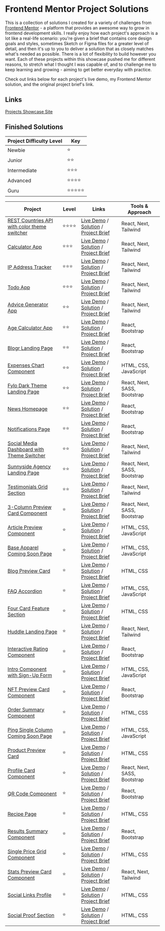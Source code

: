# Frontend Mentor Project Solutions

This is a collection of solutions I created for a variety of challenges from [Frontend Mentor](https://www.frontendmentor.io) - a platform that provides an awesome way to grow in frontend development skills. I really enjoy how each project's approach is a lot like a real-life scenario: you're given a brief that contains core design goals and styles, sometimes Sketch or Figma files for a greater level of detail, and then it's up to you to deliver a solution that as closely matches what's needed as possible. There is a lot of flexibility to build however you want. Each of these projects within this showcase pushed me for different reasons, to stretch what I thought I was capable of, and to challenge me to keep learning and growing - aiming to get better everyday with practice.

Check out links below for each project's live demo, my Frontend Mentor solution, and the original project brief's link.

## Links

[Projects Showcase Site](https://frontend-mentor-showcase-gdbecker.netlify.app)

## Finished Solutions

| Project Difficulty Level | Key |
| ----------- | ----------- |
| Newbie | ⭐️ |
| Junior | ⭐️⭐️ |
| Intermediate | ⭐️⭐️⭐️ |
| Advanced | ⭐️⭐️⭐️⭐️ |
| Guru | ⭐️⭐️⭐️⭐️⭐️ |

| Project | Level | Links | Tools & Approach |
| ----------- | ----------- | ----------- | ----------- |
| [REST Countries API with color theme switcher](./countries/) | ⭐️⭐️⭐️⭐️ | [Live Demo]() / [Solution]() / [Project Brief](https://www.frontendmentor.io/challenges/rest-countries-api-with-color-theme-switcher-5cacc469fec04111f7b848ca) | React, Next, Tailwind |
| [Calculator App](./calculator/) | ⭐️⭐️⭐️ | [Live Demo]() / [Solution]() / [Project Brief](https://www.frontendmentor.io/challenges/calculator-app-9lteq5N29) | React, Next, Tailwind |
| [IP Address Tracker](./ip-tracker/) | ⭐️⭐️⭐️ | [Live Demo](https://ip-tracker-gdbecker.netlify.app/) / [Solution](https://www.frontendmentor.io/solutions/ip-address-tracker-with-next-tailwind-2Zz94TGTex) / [Project Brief](https://www.frontendmentor.io/challenges/ip-address-tracker-I8-0yYAH0) | React, Next, Tailwind |
| [Todo App](./todo/) | ⭐️⭐️⭐️ | [Live Demo]() / [Solution]() / [Project Brief](https://www.frontendmentor.io/challenges/todo-app-Su1_KokOW) | React, Next, Tailwind |
| [Advice Generator App](./advice-app/) | ⭐️⭐️ | [Live Demo](https://advice-app-gdbecker.netlify.app) / [Solution](https://www.frontendmentor.io/solutions/advice-app-with-next-tailwind-8S94c3c-U-) / [Project Brief](https://www.frontendmentor.io/challenges/advice-generator-app-QdUG-13db) | React, Next, Tailwind |
| [Age Calculator App](./age-calculator/) | ⭐️⭐️ | [Live Demo]() / [Solution]() / [Project Brief](https://www.frontendmentor.io/challenges/age-calculator-app-dF9DFFpj-Q) | React, Bootstrap |
| [Blogr Landing Page](./blogr-homepage/) | ⭐️⭐️ | [Live Demo](https://blogr-homepage-gdbecker.netlify.app) / [Solution](https://www.frontendmentor.io/solutions/blogr-landing-page-with-react-bootstrap-ziqxnxrt9z) / [Project Brief](https://www.frontendmentor.io/challenges/blogr-landing-page-EX2RLAApP) | React, Bootstrap |
| [Expenses Chart Component](./expenses-chart-component/) | ⭐️⭐️ | [Live Demo]() / [Solution]() / [Project Brief](https://www.frontendmentor.io/challenges/expenses-chart-component-e7yJBUdjwt) | HTML, CSS, JavaScript |
| [Fylo Dark Theme Landing Page](./fylo-landing-dark/) | ⭐️⭐️ | [Live Demo](https://fylo-landing-dark-gdbecker.netlify.app) / [Solution](https://www.frontendmentor.io/solutions/fylo-dark-landing-page-with-next-and-sass-IAyv5CaYqZ) / [Project Brief](https://www.frontendmentor.io/challenges/fylo-dark-theme-landing-page-5ca5f2d21e82137ec91a50fd) | React, Next, SASS, Bootstrap |
| [News Homepage](./news-homepage/) | ⭐️⭐️ | [Live Demo](https://news-homepage-gdbecker.netlify.app) / [Solution](https://www.frontendmentor.io/solutions/news-homepage-with-react-bootstrap-tkackbvjn1) / [Project Brief](https://www.frontendmentor.io/challenges/news-homepage-H6SWTa1MFl) | React, Bootstrap |
| [Notifications Page](./notifications-page/) | ⭐️⭐️ | [Live Demo](https://notifications-page-gdbecker.netlify.app) / [Solution](https://www.frontendmentor.io/solutions/notifications-page-with-react-bootstrap-LjvWM4bG57) / [Project Brief](https://www.frontendmentor.io/challenges/notifications-page-DqK5QAmKbC) | React, Bootstrap |
| [Social Media Dashboard with Theme Switcher](./social-media-dashboard/) | ⭐️⭐️ | [Live Demo](https://social-media-dashboard-gdbecker.netlify.app) / [Solution](https://www.frontendmentor.io/solutions/social-media-dashboard-with-next-tailwind-k1uS7_Om47) / [Project Brief](https://www.frontendmentor.io/challenges/social-media-dashboard-with-theme-switcher-6oY8ozp_H) | React, Next, Tailwind |
| [Sunnyside Agency Landing Page](./sunnyside/) | ⭐️⭐️ | [Live Demo](https://sunnyside-gdbecker.netlify.app) / [Solution](https://www.frontendmentor.io/solutions/sunnyside-landing-page-with-next-sass-EZ3xT9DAIG) / [Project Brief](https://www.frontendmentor.io/challenges/sunnyside-agency-landing-page-7yVs3B6ef) | React, Next, SASS, Bootstrap |
| [Testimonials Grid Section](./testimonials-grid/) | ⭐️⭐️ | [Live Demo](https://testimonials-grid-gdbecker.netlify.app) / [Solution](https://www.frontendmentor.io/solutions/testimonials-grid-with-next-tailwind-Jk2KbMWvmV) / [Project Brief](https://www.frontendmentor.io/challenges/testimonials-grid-section-Nnw6J7Un7) | React, Next, Tailwind |
| [3-Column Preview Card Component](./3-column-card/) | ⭐️ | [Live Demo](https://3-column-card-gdbecker.netlify.app) / [Solution](https://www.frontendmentor.io/solutions/3column-card-with-nextjs-sass-voBV4ThwSG) / [Project Brief](https://www.frontendmentor.io/challenges/3column-preview-card-component-pH92eAR2-) | React, Next, SASS, Bootstrap |
| [Article Preview Component](./article-preview-component/) | ⭐️ | [Live Demo](https://article-preview-component-gdbecker.netlify.app/) / [Solution](https://www.frontendmentor.io/solutions/article-preview-component-with-html-css-js-5CUDmusErU) / [Project Brief](https://www.frontendmentor.io/challenges/article-preview-component-dYBN_pYFT) | HTML, CSS, JavaScript |
| [Base Apparel Coming Soon Page](./base-apparel/) | ⭐️ | [Live Demo](https://base-apparel-coming-soon-page-gdbecke.netlify.app/) / [Solution](https://www.frontendmentor.io/solutions/base-apparel-page-with-html-css-KRIlBZ-PMQ) / [Project Brief](https://www.frontendmentor.io/challenges/base-apparel-coming-soon-page-5d46b47f8db8a7063f9331a0) | HTML, CSS, JavaScript |
| [Blog Preview Card](./blog-preview-card/) | ⭐️ | [Live Demo](https://blog-preview-card-gdbecker.netlify.app) / [Solution](https://www.frontendmentor.io/solutions/blog-preview-card-with-html-css-zn9wxN9Jjz) / [Project Brief](https://www.frontendmentor.io/challenges/blog-preview-card-ckPaj01IcS) | HTML, CSS |
| [FAQ Accordion](./faq-accordion/) | ⭐️ | [Live Demo](https://faq-accordion-gdbecker.netlify.app/) / [Solution](https://www.frontendmentor.io/solutions/faq-accordion-with-html-css-javascript-LgASHjywcH) / [Project Brief](https://www.frontendmentor.io/challenges/faq-accordion-wyfFdeBwBz) | HTML, CSS, JavaScript |
| [Four Card Feature Section](./four-card-feature-section/) | ⭐️ | [Live Demo](https://four-card-feature-section-gdbecker.netlify.app/) / [Solution](https://www.frontendmentor.io/solutions/four-card-feature-section-with-html-css-SZBaeKV0w8) / [Project Brief](https://www.frontendmentor.io/challenges/four-card-feature-section-weK1eFYK) | HTML, CSS |
| [Huddle Landing Page](./huddle-landing/) | ⭐️ | [Live Demo](https://huddle-landing-gdbecker.netlify.app) / [Solution](https://www.frontendmentor.io/solutions/huddle-landing-with-next-tailwind-qui6I1xtZh) / [Project Brief](https://www.frontendmentor.io/challenges/huddle-landing-page-with-a-single-introductory-section-B_2Wvxgi0) | React, Next, Tailwind |
| [Interactive Rating Component](./rating-component/) | ⭐️ | [Live Demo](https://rating-component-gdbecker.netlify.app) / [Solution](https://www.frontendmentor.io/solutions/rating-component-with-react-bootstrap-Tba__w3pRE) / [Project Brief](https://www.frontendmentor.io/challenges/interactive-rating-component-koxpeBUmI) | React, Bootstrap |
| [Intro Component with Sign-Up Form](./intro-component/) | ⭐️ | [Live Demo](https://intro-component-sign-up-gdbecker.netlify.app/) / [Solution](https://www.frontendmentor.io/solutions/intro-component-with-html-css-javascript-H3bRV-s9mg) / [Project Brief](https://www.frontendmentor.io/challenges/intro-component-with-signup-form-5cf91bd49edda32581d28fd1) | HTML, CSS, JavaScript |
| [NFT Preview Card Component](./nft-card/) | ⭐️ | [Live Demo](https://nft-card-gdbecker.netlify.app) / [Solution](https://www.frontendmentor.io/solutions/nft-card-component-with-react-bootstrap-hiW4LJD-cc) / [Project Brief](https://www.frontendmentor.io/challenges/nft-preview-card-component-SbdUL_w0U) | React, Bootstrap |
| [Order Summary Component](./order-summary-component/) | ⭐️ | [Live Demo](https://order-summary-component-gdbecker.netlify.app/) / [Solution](https://www.frontendmentor.io/solutions/order-summary-component-with-html-css--upHZl1KGv) / [Project Brief](https://www.frontendmentor.io/challenges/order-summary-component-QlPmajDUj) | HTML, CSS |
| [Ping Single Column Coming Soon Page](./ping-coming-soon-page/) | ⭐️ | [Live Demo](https://ping-coming-soon-page-gdbecker.netlify.app/) / [Solution](https://www.frontendmentor.io/solutions/ping-coming-soon-page-with-html-css-js-RssOlz1me0) / [Project Brief](https://www.frontendmentor.io/challenges/ping-single-column-coming-soon-page-5cadd051fec04111f7b848da) | HTML, CSS, JavaScript |
| [Product Preview Card](./product-preview-card/) | ⭐️ | [Live Demo](https://product-preview-card-gdbecker.netlify.app) / [Solution](https://www.frontendmentor.io/solutions/product-preview-card-with-html-css-0DgtaPqf1m) / [Project Brief](https://www.frontendmentor.io/challenges/product-preview-card-component-GO7UmttRfa) | HTML, CSS |
| [Profile Card Component](./profile-card/) | ⭐️ | [Live Demo](https://profile-card-gdbecker.netlify.app) / [Solution](https://www.frontendmentor.io/solutions/profile-card-with-next-sass-bgCML2EGD_) / [Project Brief](https://www.frontendmentor.io/challenges/profile-card-component-cfArpWshJ) | React, Next, SASS, Bootstrap |
| [QR Code Component](./qr-code/) | ⭐️ | [Live Demo](https://qr-code-gdbecker.netlify.app) / [Solution](https://www.frontendmentor.io/solutions/qr-code-component-hosted-on-netlify-rwLGIUAbUi) / [Project Brief](https://www.frontendmentor.io/challenges/qr-code-component-iux_sIO_H) | React, Bootstrap |
| [Recipe Page](./recipe-page/) | ⭐️ | [Live Demo](https://recipe-page-gdbecker.netlify.app) / [Solution](https://www.frontendmentor.io/solutions/recipe-card-with-html-css-eBDtuI37Uz) / [Project Brief](https://www.frontendmentor.io/challenges/recipe-page-KiTsR8QQKm) | HTML, CSS |
| [Results Summary Component](./results-component/) | ⭐️ | [Live Demo](https://results-component-gdbecker.netlify.app) / [Solution](https://www.frontendmentor.io/solutions/results-component-with-react-bootstrap-EaorfiBf3j) / [Project Brief](https://www.frontendmentor.io/challenges/results-summary-component-CE_K6s0maV) | React, Bootstrap |
| [Single Price Grid Component](./single-price-grid-component/) | ⭐️ | [Live Demo](https://single-price-grid-component-gdbecker.netlify.app) / [Solution](https://www.frontendmentor.io/solutions/single-price-grid-component-with-html-css-rvvACzqxRj) / [Project Brief](https://www.frontendmentor.io/challenges/single-price-grid-component-5ce41129d0ff452fec5abbbc) | HTML, CSS |
| [Stats Preview Card Component](./stats-card/) | ⭐️ | [Live Demo](https://stats-card-gdbecker.netlify.app) / [Solution](https://www.frontendmentor.io/solutions/stats-card-with-next-tailwind-s2UBHsewM6) / [Project Brief](https://www.frontendmentor.io/challenges/stats-preview-card-component-8JqbgoU62) | React, Next, Tailwind |
| [Social Links Profile](./social-links-profile/) | ⭐️ | [Live Demo](https://social-links-profile-gdbecker.netlify.app) / [Solution](https://www.frontendmentor.io/solutions/social-links-profile-with-html-css-gBmKT4syK4) / [Project Brief](https://www.frontendmentor.io/challenges/social-links-profile-UG32l9m6dQ) | HTML, CSS |
| [Social Proof Section](./social-proof-section/) | ⭐️ | [Live Demo](https://social-proof-section-gdbecker.netlify.app/) / [Solution](https://www.frontendmentor.io/solutions/social-proof-section-with-html-css-_QFmuPvzpf) / [Project Brief](https://www.frontendmentor.io/challenges/social-proof-section-6e0qTv_bA) | HTML, CSS |